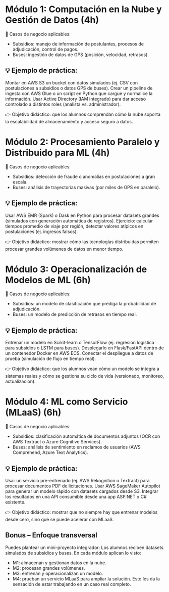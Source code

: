 # Módulo 1: Computación en la Nube y Gestión de Datos (4h)
🔹 Casos de negocio aplicables:
- Subsidios: manejo de información de postulantes, procesos de adjudicación, control de pagos.
- Buses: ingestión de datos de GPS (posición, velocidad, retrasos).
## 💡 Ejemplo de práctica:
Montar en AWS S3 un bucket con datos simulados (ej. CSV con postulaciones a subsidios o datos GPS de buses).
Crear un pipeline de ingesta con AWS Glue o un script en Python que cargue y normalice la información.
Usar Active Directory (IAM integrado) para dar acceso controlado a distintos roles (analista vs. administrador).

👉 Objetivo didáctico: que los alumnos comprendan cómo la nube soporta la escalabilidad de almacenamiento y acceso seguro a datos.

# Módulo 2: Procesamiento Paralelo y Distribuido para ML (4h)
🔹 Casos de negocio aplicables:
- Subsidios: detección de fraude o anomalías en postulaciones a gran escala.
- Buses: análisis de trayectorias masivas (por miles de GPS en paralelo).

## 💡 Ejemplo de práctica:
Usar AWS EMR (Spark) o Dask en Python para procesar datasets grandes (simulados con generación automática de registros).
Ejercicio: calcular tiempos promedio de viaje por región, detectar valores atípicos en postulaciones (ej. ingresos falsos).

👉 Objetivo didáctico: mostrar cómo las tecnologías distribuidas permiten procesar grandes volúmenes de datos en menor tiempo.

# Módulo 3: Operacionalización de Modelos de ML (6h)
🔹 Casos de negocio aplicables:
- Subsidios: un modelo de clasificación que prediga la probabilidad de adjudicación.
- Buses: un modelo de predicción de retrasos en tiempo real.

## 💡 Ejemplo de práctica:
Entrenar un modelo en Scikit-learn o TensorFlow (ej. regresión logística para subsidios o LSTM para buses).
Desplegarlo en Flask/FastAPI dentro de un contenedor Docker en AWS ECS.
Conectar el despliegue a datos de prueba (simulación de flujo en tiempo real).

👉 Objetivo didáctico: que los alumnos vean cómo un modelo se integra a sistemas reales y cómo se gestiona su ciclo de vida (versionado, monitoreo, actualización).

# Módulo 4: ML como Servicio (MLaaS) (6h)
🔹 Casos de negocio aplicables:
- Subsidios: clasificación automática de documentos adjuntos (OCR con AWS Textract o Azure Cognitive Services).
- Buses: análisis de sentimiento en reclamos de usuarios (AWS Comprehend, Azure Text Analytics).

## 💡 Ejemplo de práctica:
Usar un servicio pre-entrenado (ej. AWS Rekognition o Textract) para procesar documentos PDF de licitaciones.
Usar AWS SageMaker Autopilot para generar un modelo rápido con datasets cargados desde S3.
Integrar los resultados en una API consumible desde una app ASP.NET o C# existente.

👉 Objetivo didáctico: mostrar que no siempre hay que entrenar modelos desde cero, sino que se puede acelerar con MLaaS.

## Bonus – Enfoque transversal
Puedes plantear un mini-proyecto integrador:
Los alumnos reciben datasets simulados de subsidios y buses.
En cada módulo aplican lo visto:
- M1: almacenan y gestionan datos en la nube.
- M2: procesan grandes volúmenes.
- M3: entrenan y operacionalizan un modelo.
- M4: prueban un servicio MLaaS para ampliar la solución.
Esto les da la sensación de estar trabajando en un caso real completo.